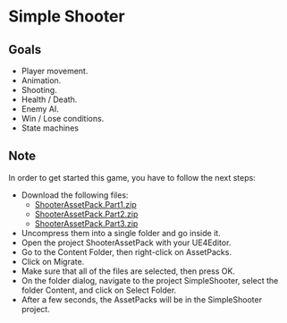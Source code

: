# Simple Shooter

## Goals

- Player movement.
- Animation.
- Shooting.
- Health / Death.
- Enemy AI.
- Win / Lose conditions.
- State machines

## Note

In order to get started this game, you have to follow the next steps:

- Download the following files:
  * [ShooterAssetPack.Part1.zip](https://cdn.fs.teachablecdn.com/S87Hz1hQhOhtWv63TC1e)
  * [ShooterAssetPack.Part2.zip](https://cdn.fs.teachablecdn.com/u4aLwwadSCaq7GzoYbWI)
  * [ShooterAssetPack.Part3.zip](https://cdn.fs.teachablecdn.com/MFbCB3XDTEqd9Oj1xb1H)
- Uncompress them into a single folder and go inside it.
- Open the project ShooterAssetPack with your UE4Editor.
- Go to the Content Folder, then right-click on AssetPacks.
- Click on Migrate.
- Make sure that all of the files are selected, then press OK.
- On the folder dialog, navigate to the project SimpleShooter, select the folder Content, and click on Select Folder.
- After a few seconds, the AssetPacks will be in the SimpleShooter project.

